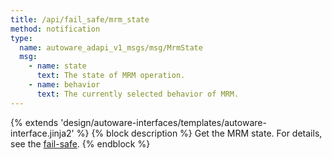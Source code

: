 ```yaml
---
title: /api/fail_safe/mrm_state
method: notification
type:
  name: autoware_adapi_v1_msgs/msg/MrmState
  msg:
    - name: state
      text: The state of MRM operation.
    - name: behavior
      text: The currently selected behavior of MRM.
---
```


{% extends 'design/autoware-interfaces/templates/autoware-interface.jinja2' %}
{% block description %}
Get the MRM state.
For details, see the [fail-safe](../../../features/fail-safe.md).
{% endblock %}
